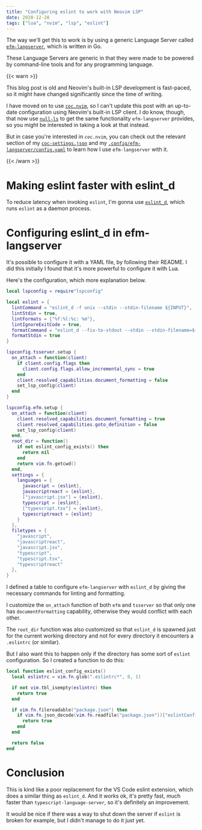 ```yaml
---
title: "Configuring eslint to work with Neovim LSP"
date: 2020-12-28
tags: ["lua", "nvim", "lsp", "eslint"]
---
```


The way we'll get this to work is by using a generic Language Server called
[`efm-langserver`](https://github.com/mattn/efm-langserver), which is written in
Go.

These Language Servers are generic in that they were made to be powered by
command-line tools and for any programming language.

{{< warn >}}

This blog post is old and Neovim's built-in LSP development is fast-paced, so
it might have changed significantly since the time of writing.

I have moved on to use [`coc.nvim`](https://github.com/neoclide/coc.nvim), so I
can't update this post with an up-to-date configuration using Neovim's built-in
LSP client. I do know, though, that now use
[`null-ls`](https://github.com/jose-elias-alvarez/null-ls.nvim) to get the same
functionality `efm-langserver` provides, so you might be interested in taking a
look at that instead.

But in case you're interested in `coc.nvim`, you can check out the relevant
section of my
[`coc-settings.json`](https://github.com/phelipetls/dotfiles/blob/d10072c4ab01d02018f5caeb1510d3c6c0ebbd95/.config/nvim/coc-settings.json#L20-L26)
and my
[`.config/efm-langserver/config.yaml`](https://github.com/phelipetls/dotfiles/blob/d10072c4ab01d02018f5caeb1510d3c6c0ebbd95/.config/efm-langserver/config.yaml)
to learn how I use `efm-langserver` with it.

{{< /warn >}}

# Making eslint faster with eslint_d

To reduce latency when invoking `eslint`, I'm gonna use
[`eslint_d`](https://github.com/mantoni/eslint_d.js/), which runs `eslint` as a
daemon process.

# Configuring eslint_d in efm-langserver

It's possible to configure it with a YAML file, by following their README. I did
this initially I found that it's more powerful to configure it with Lua.

Here's the configuration, which more explanation below.

```lua
local lspconfig = require"lspconfig"

local eslint = {
  lintCommand = "eslint_d -f unix --stdin --stdin-filename ${INPUT}",
  lintStdin = true,
  lintFormats = {"%f:%l:%c: %m"},
  lintIgnoreExitCode = true,
  formatCommand = "eslint_d --fix-to-stdout --stdin --stdin-filename=${INPUT}",
  formatStdin = true
}

lspconfig.tsserver.setup {
  on_attach = function(client)
    if client.config.flags then
      client.config.flags.allow_incremental_sync = true
    end
    client.resolved_capabilities.document_formatting = false
    set_lsp_config(client)
  end
}

lspconfig.efm.setup {
  on_attach = function(client)
    client.resolved_capabilities.document_formatting = true
    client.resolved_capabilities.goto_definition = false
    set_lsp_config(client)
  end,
  root_dir = function()
    if not eslint_config_exists() then
      return nil
    end
    return vim.fn.getcwd()
  end,
  settings = {
    languages = {
      javascript = {eslint},
      javascriptreact = {eslint},
      ["javascript.jsx"] = {eslint},
      typescript = {eslint},
      ["typescript.tsx"] = {eslint},
      typescriptreact = {eslint}
    }
  },
  filetypes = {
    "javascript",
    "javascriptreact",
    "javascript.jsx",
    "typescript",
    "typescript.tsx",
    "typescriptreact"
  },
}
```

I defined a table to configure `efm-langserver` with `eslint_d` by giving the
necessary commands for linting and formatting.

I customize the `on_attach` function of both `efm` and `tsserver` so that only
one has `documentFormatting` capability, otherwise they would conflict with each
other.

The `root_dir` function was also customized so that `eslint_d` is spawned just
for the current working directory and not for every directory it encounters a
`.eslintrc` (or similar).

But I also want this to happen only if the directory has some sort of `eslint`
configuration. So I created a function to do this:

```lua
local function eslint_config_exists()
  local eslintrc = vim.fn.glob(".eslintrc*", 0, 1)

  if not vim.tbl_isempty(eslintrc) then
    return true
  end

  if vim.fn.filereadable("package.json") then
    if vim.fn.json_decode(vim.fn.readfile("package.json"))["eslintConfig"] then
      return true
    end
  end

  return false
end
```

# Conclusion

This is kind like a poor replacement for the VS Code eslint extension, which
does a similar thing as `eslint_d`. And it works ok, it's pretty fast, much
faster than `typescript-language-server`, so it's definitely an improvement.

It would be nice if there was a way to shut down the server if `eslint` is
broken for example, but I didn't manage to do it just yet.
